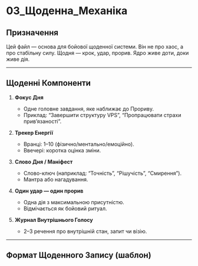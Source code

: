 # 03_Щоденна_Механіка

## Призначення

Цей файл — основа для бойової щоденної системи. Він не про хаос, а про стабільну силу. Щодня — крок, удар, прорив. Ядро живе доти, доки живе дія.

---

## Щоденні Компоненти

1. **Фокус Дня**  
   - Одне головне завдання, яке наближає до Прориву.
   - Приклад: “Завершити структуру VPS”, “Пропрацювати страхи прив’язаності”.

2. **Трекер Енергії**  
   - Вранці: 1–10 (фізично/ментально/емоційно).
   - Ввечері: коротка оцінка зміни.

3. **Слово Дня / Маніфест**  
   - Слово-ключ (наприклад: “Точність”, “Рішучість”, “Смирення”).
   - Мантра або нагадування.

4. **Один удар — один прорив**  
   - Одна дія з максимальною присутністю.  
   - Відмічається як бойовий ритуал.

5. **Журнал Внутрішнього Голосу**  
   - 2–3 речення про внутрішній стан, запит чи візію.

---

## Формат Щоденного Запису (шаблон)